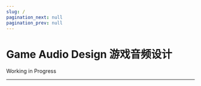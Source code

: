 ```yaml
---
slug: /
pagination_next: null
pagination_prev: null
---
```


# Game Audio Design 游戏音频设计

Working in Progress

---
